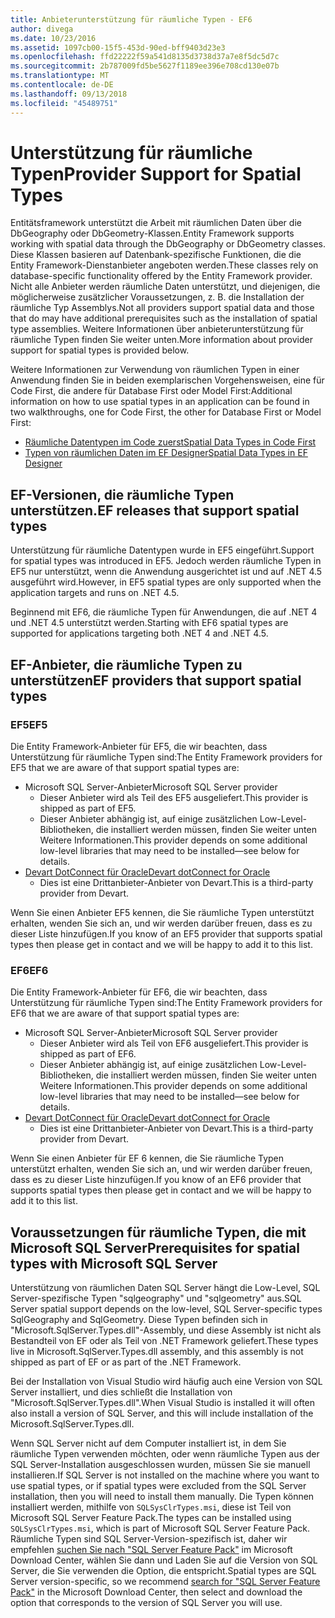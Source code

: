 ```yaml
---
title: Anbieterunterstützung für räumliche Typen - EF6
author: divega
ms.date: 10/23/2016
ms.assetid: 1097cb00-15f5-453d-90ed-bff9403d23e3
ms.openlocfilehash: ffd22222f59a541d8135d3738d37a7e8f5dc5d7c
ms.sourcegitcommit: 2b787009fd5be5627f1189ee396e708cd130e07b
ms.translationtype: MT
ms.contentlocale: de-DE
ms.lasthandoff: 09/13/2018
ms.locfileid: "45489751"
---
```

# <a name="provider-support-for-spatial-types"></a><span data-ttu-id="1a9df-102">Unterstützung für räumliche Typen</span><span class="sxs-lookup"><span data-stu-id="1a9df-102">Provider Support for Spatial Types</span></span>
<span data-ttu-id="1a9df-103">Entitätsframework unterstützt die Arbeit mit räumlichen Daten über die DbGeography oder DbGeometry-Klassen.</span><span class="sxs-lookup"><span data-stu-id="1a9df-103">Entity Framework supports working with spatial data through the DbGeography or DbGeometry classes.</span></span> <span data-ttu-id="1a9df-104">Diese Klassen basieren auf Datenbank-spezifische Funktionen, die die Entity Framework-Dienstanbieter angeboten werden.</span><span class="sxs-lookup"><span data-stu-id="1a9df-104">These classes rely on database-specific functionality offered by the Entity Framework provider.</span></span> <span data-ttu-id="1a9df-105">Nicht alle Anbieter werden räumliche Daten unterstützt, und diejenigen, die möglicherweise zusätzlicher Voraussetzungen, z. B. die Installation der räumliche Typ Assemblys.</span><span class="sxs-lookup"><span data-stu-id="1a9df-105">Not all providers support spatial data and those that do may have additional prerequisites such as the installation of spatial type assemblies.</span></span> <span data-ttu-id="1a9df-106">Weitere Informationen über anbieterunterstützung für räumliche Typen finden Sie weiter unten.</span><span class="sxs-lookup"><span data-stu-id="1a9df-106">More information about provider support for spatial types is provided below.</span></span>  

<span data-ttu-id="1a9df-107">Weitere Informationen zur Verwendung von räumlichen Typen in einer Anwendung finden Sie in beiden exemplarischen Vorgehensweisen, eine für Code First, die andere für Database First oder Model First:</span><span class="sxs-lookup"><span data-stu-id="1a9df-107">Additional information on how to use spatial types in an application can be found in two walkthroughs, one for Code First, the other for Database First or Model First:</span></span>  

- [<span data-ttu-id="1a9df-108">Räumliche Datentypen im Code zuerst</span><span class="sxs-lookup"><span data-stu-id="1a9df-108">Spatial Data Types in Code First</span></span>](~/ef6/modeling/code-first/data-types/spatial.md)  
- [<span data-ttu-id="1a9df-109">Typen von räumlichen Daten im EF Designer</span><span class="sxs-lookup"><span data-stu-id="1a9df-109">Spatial Data Types in EF Designer</span></span>](~/ef6/modeling/designer/data-types/spatial.md)  

## <a name="ef-releases-that-support-spatial-types"></a><span data-ttu-id="1a9df-110">EF-Versionen, die räumliche Typen unterstützen.</span><span class="sxs-lookup"><span data-stu-id="1a9df-110">EF releases that support spatial types</span></span>  

<span data-ttu-id="1a9df-111">Unterstützung für räumliche Datentypen wurde in EF5 eingeführt.</span><span class="sxs-lookup"><span data-stu-id="1a9df-111">Support for spatial types was introduced in EF5.</span></span> <span data-ttu-id="1a9df-112">Jedoch werden räumliche Typen in EF5 nur unterstützt, wenn die Anwendung ausgerichtet ist und auf .NET 4.5 ausgeführt wird.</span><span class="sxs-lookup"><span data-stu-id="1a9df-112">However, in EF5 spatial types are only supported when the application targets and runs on .NET 4.5.</span></span>  

<span data-ttu-id="1a9df-113">Beginnend mit EF6, die räumliche Typen für Anwendungen, die auf .NET 4 und .NET 4.5 unterstützt werden.</span><span class="sxs-lookup"><span data-stu-id="1a9df-113">Starting with EF6 spatial types are supported for applications targeting both .NET 4 and .NET 4.5.</span></span>  

## <a name="ef-providers-that-support-spatial-types"></a><span data-ttu-id="1a9df-114">EF-Anbieter, die räumliche Typen zu unterstützen</span><span class="sxs-lookup"><span data-stu-id="1a9df-114">EF providers that support spatial types</span></span>  

### <a name="ef5"></a><span data-ttu-id="1a9df-115">EF5</span><span class="sxs-lookup"><span data-stu-id="1a9df-115">EF5</span></span>  

<span data-ttu-id="1a9df-116">Die Entity Framework-Anbieter für EF5, die wir beachten, dass Unterstützung für räumliche Typen sind:</span><span class="sxs-lookup"><span data-stu-id="1a9df-116">The Entity Framework providers for EF5 that we are aware of that support spatial types are:</span></span>  

- <span data-ttu-id="1a9df-117">Microsoft SQL Server-Anbieter</span><span class="sxs-lookup"><span data-stu-id="1a9df-117">Microsoft SQL Server provider</span></span>  
    - <span data-ttu-id="1a9df-118">Dieser Anbieter wird als Teil des EF5 ausgeliefert.</span><span class="sxs-lookup"><span data-stu-id="1a9df-118">This provider is shipped as part of EF5.</span></span>  
    - <span data-ttu-id="1a9df-119">Dieser Anbieter abhängig ist, auf einige zusätzlichen Low-Level-Bibliotheken, die installiert werden müssen, finden Sie weiter unten Weitere Informationen.</span><span class="sxs-lookup"><span data-stu-id="1a9df-119">This provider depends on some additional low-level libraries that may need to be installed—see below for details.</span></span>  
- [<span data-ttu-id="1a9df-120">Devart DotConnect für Oracle</span><span class="sxs-lookup"><span data-stu-id="1a9df-120">Devart dotConnect for Oracle</span></span>](http://www.devart.com/dotconnect/oracle/)  
    - <span data-ttu-id="1a9df-121">Dies ist eine Drittanbieter-Anbieter von Devart.</span><span class="sxs-lookup"><span data-stu-id="1a9df-121">This is a third-party provider from Devart.</span></span>  

<span data-ttu-id="1a9df-122">Wenn Sie einen Anbieter EF5 kennen, die Sie räumliche Typen unterstützt erhalten, wenden Sie sich an, und wir werden darüber freuen, dass es zu dieser Liste hinzufügen.</span><span class="sxs-lookup"><span data-stu-id="1a9df-122">If you know of an EF5 provider that supports spatial types then please get in contact and we will be happy to add it to this list.</span></span>  

### <a name="ef6"></a><span data-ttu-id="1a9df-123">EF6</span><span class="sxs-lookup"><span data-stu-id="1a9df-123">EF6</span></span>  

<span data-ttu-id="1a9df-124">Die Entity Framework-Anbieter für EF6, die wir beachten, dass Unterstützung für räumliche Typen sind:</span><span class="sxs-lookup"><span data-stu-id="1a9df-124">The Entity Framework providers for EF6 that we are aware of that support spatial types are:</span></span>  

- <span data-ttu-id="1a9df-125">Microsoft SQL Server-Anbieter</span><span class="sxs-lookup"><span data-stu-id="1a9df-125">Microsoft SQL Server provider</span></span>  
    - <span data-ttu-id="1a9df-126">Dieser Anbieter wird als Teil von EF6 ausgeliefert.</span><span class="sxs-lookup"><span data-stu-id="1a9df-126">This provider is shipped as part of EF6.</span></span>  
    - <span data-ttu-id="1a9df-127">Dieser Anbieter abhängig ist, auf einige zusätzlichen Low-Level-Bibliotheken, die installiert werden müssen, finden Sie weiter unten Weitere Informationen.</span><span class="sxs-lookup"><span data-stu-id="1a9df-127">This provider depends on some additional low-level libraries that may need to be installed—see below for details.</span></span>  
- [<span data-ttu-id="1a9df-128">Devart DotConnect für Oracle</span><span class="sxs-lookup"><span data-stu-id="1a9df-128">Devart dotConnect for Oracle</span></span>](http://www.devart.com/dotconnect/oracle/)  
    - <span data-ttu-id="1a9df-129">Dies ist eine Drittanbieter-Anbieter von Devart.</span><span class="sxs-lookup"><span data-stu-id="1a9df-129">This is a third-party provider from Devart.</span></span>  

<span data-ttu-id="1a9df-130">Wenn Sie einen Anbieter für EF 6 kennen, die Sie räumliche Typen unterstützt erhalten, wenden Sie sich an, und wir werden darüber freuen, dass es zu dieser Liste hinzufügen.</span><span class="sxs-lookup"><span data-stu-id="1a9df-130">If you know of an EF6 provider that supports spatial types then please get in contact and we will be happy to add it to this list.</span></span>  

## <a name="prerequisites-for-spatial-types-with-microsoft-sql-server"></a><span data-ttu-id="1a9df-131">Voraussetzungen für räumliche Typen, die mit Microsoft SQL Server</span><span class="sxs-lookup"><span data-stu-id="1a9df-131">Prerequisites for spatial types with Microsoft SQL Server</span></span>  

<span data-ttu-id="1a9df-132">Unterstützung von räumlichen Daten SQL Server hängt die Low-Level, SQL Server-spezifische Typen "sqlgeography" und "sqlgeometry" aus.</span><span class="sxs-lookup"><span data-stu-id="1a9df-132">SQL Server spatial support depends on the low-level, SQL Server-specific types SqlGeography and SqlGeometry.</span></span> <span data-ttu-id="1a9df-133">Diese Typen befinden sich in "Microsoft.SqlServer.Types.dll"-Assembly, und diese Assembly ist nicht als Bestandteil von EF oder als Teil von .NET Framework geliefert.</span><span class="sxs-lookup"><span data-stu-id="1a9df-133">These types live in Microsoft.SqlServer.Types.dll assembly, and this assembly is not shipped as part of EF or as part of the .NET Framework.</span></span>  

<span data-ttu-id="1a9df-134">Bei der Installation von Visual Studio wird häufig auch eine Version von SQL Server installiert, und dies schließt die Installation von "Microsoft.SqlServer.Types.dll".</span><span class="sxs-lookup"><span data-stu-id="1a9df-134">When Visual Studio is installed it will often also install a version of SQL Server, and this will include installation of the Microsoft.SqlServer.Types.dll.</span></span>  

<span data-ttu-id="1a9df-135">Wenn SQL Server nicht auf dem Computer installiert ist, in dem Sie räumliche Typen verwenden möchten, oder wenn räumliche Typen aus der SQL Server-Installation ausgeschlossen wurden, müssen Sie sie manuell installieren.</span><span class="sxs-lookup"><span data-stu-id="1a9df-135">If SQL Server is not installed on the machine where you want to use spatial types, or if spatial types were excluded from the SQL Server installation, then you will need to install them manually.</span></span> <span data-ttu-id="1a9df-136">Die Typen können installiert werden, mithilfe von `SQLSysClrTypes.msi`, diese ist Teil von Microsoft SQL Server Feature Pack.</span><span class="sxs-lookup"><span data-stu-id="1a9df-136">The types can be installed using `SQLSysClrTypes.msi`, which is part of Microsoft SQL Server Feature Pack.</span></span> <span data-ttu-id="1a9df-137">Räumliche Typen sind SQL Server-Version-spezifisch ist, daher wir empfehlen [suchen Sie nach "SQL Server Feature Pack"](https://www.microsoft.com/en-us/search/result.aspx?q=sql+server+feature+pack) im Microsoft Download Center, wählen Sie dann und Laden Sie auf die Version von SQL Server, die Sie verwenden die Option, die entspricht.</span><span class="sxs-lookup"><span data-stu-id="1a9df-137">Spatial types are SQL Server version-specific, so we recommend [search for "SQL Server Feature Pack"](https://www.microsoft.com/en-us/search/result.aspx?q=sql+server+feature+pack) in the Microsoft Download Center, then select and download the option that corresponds to the version of SQL Server you will use.</span></span>
